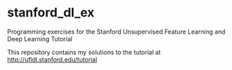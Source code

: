 stanford_dl_ex
==============

Programming exercises for the Stanford Unsupervised Feature Learning and Deep Learning Tutorial

This repository contains my solutions to the tutorial at http://ufldl.stanford.edu/tutorial

